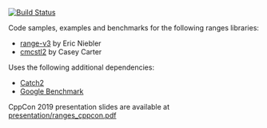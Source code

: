 [![Build Status](https://github.com/dvirtz/ranges_code_samples/workflows/ranges_code_samples%20workflow/badge.svg)](https://github.com/dvirtz/ranges_code_samples/actions)

Code samples, examples and benchmarks for the following ranges libraries:
* [range-v3](https://github.com/ericniebler/range-v3) by Eric Niebler
* [cmcstl2](https://github.com/CaseyCarter/cmcstl2) by Casey Carter

Uses the following additional dependencies:
* [Catch2](https://github.com/catchorg/Catch2)
* [Google Benchmark](https://github.com/google/benchmark)

CppCon 2019 presentation slides are available at [presentation/ranges_cppcon.pdf](presentation/ranges_cppcon.pdf)
